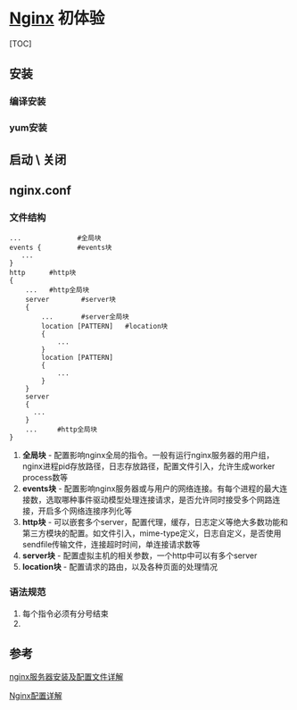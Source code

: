 # <u>Nginx</u> 初体验

[TOC]



## 安装



### 编译安装



### yum安装





## 启动 \ 关闭





## nginx.conf



### 文件结构

```nginx
...              #全局块
events {         #events块
   ...
}
http      #http块
{
    ...   #http全局块
    server        #server块
    { 
        ...       #server全局块
        location [PATTERN]   #location块
        {
            ...
        }
        location [PATTERN] 
        {
            ...
        }
    }
    server
    {
      ...
    }
    ...     #http全局块
}
```

1. **全局块** -  配置影响nginx全局的指令。一般有运行nginx服务器的用户组，nginx进程pid存放路径，日志存放路径，配置文件引入，允许生成worker process数等
2. **events块** - 配置影响nginx服务器或与用户的网络连接。有每个进程的最大连接数，选取哪种事件驱动模型处理连接请求，是否允许同时接受多个网路连接，开启多个网络连接序列化等
3. **http块** - 可以嵌套多个server，配置代理，缓存，日志定义等绝大多数功能和第三方模块的配置。如文件引入，mime-type定义，日志自定义，是否使用sendfile传输文件，连接超时时间，单连接请求数等
4. **server块** - 配置虚拟主机的相关参数，一个http中可以有多个server
5. **location块** - 配置请求的路由，以及各种页面的处理情况



### 语法规范

1. 每个指令必须有分号结束
2. 

## 参考

[nginx服务器安装及配置文件详解](https://seanlook.com/2015/05/17/nginx-install-and-config/)

[Nginx配置详解](https://www.cnblogs.com/knowledgesea/p/5175711.html)
